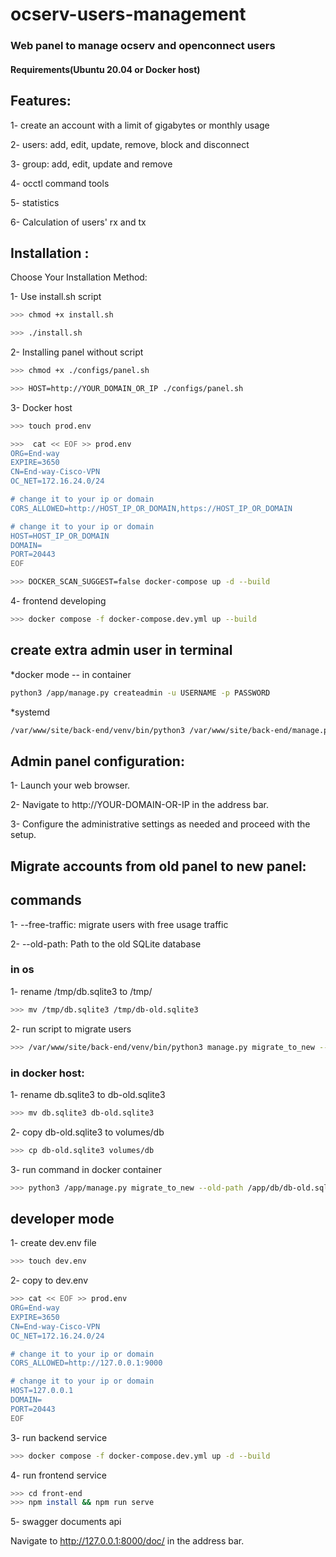 # ocserv-users-management

### Web panel to manage ocserv and openconnect users

#### Requirements(Ubuntu 20.04 or Docker host)

## Features:

1- create an account with a limit of gigabytes or monthly usage

2- users: add, edit, update, remove, block and disconnect

3- group: add, edit, update and remove

4- occtl command tools

5- statistics

6- Calculation of users' rx and tx


## Installation :
Choose Your Installation Method:

1- Use install.sh script
```bash
>>> chmod +x install.sh

>>> ./install.sh
```

2- Installing panel without script
```bash
>>> chmod +x ./configs/panel.sh

>>> HOST=http://YOUR_DOMAIN_OR_IP ./configs/panel.sh
```

3- Docker host
```bash
>>> touch prod.env

>>>  cat << EOF >> prod.env
ORG=End-way
EXPIRE=3650
CN=End-way-Cisco-VPN
OC_NET=172.16.24.0/24

# change it to your ip or domain
CORS_ALLOWED=http://HOST_IP_OR_DOMAIN,https://HOST_IP_OR_DOMAIN

# change it to your ip or domain
HOST=HOST_IP_OR_DOMAIN
DOMAIN=
PORT=20443
EOF

>>> DOCKER_SCAN_SUGGEST=false docker-compose up -d --build

```

4- frontend developing
```bash
>>> docker compose -f docker-compose.dev.yml up --build
```

## create extra admin user in terminal
*docker mode 
-- in container
```bash
python3 /app/manage.py createadmin -u USERNAME -p PASSWORD 
```

*systemd
```bash
/var/www/site/back-end/venv/bin/python3 /var/www/site/back-end/manage.py createadmin -u USERNAME -p PASSWORD 
```


## Admin panel configuration:

1- Launch your web browser.

2- Navigate to http://YOUR-DOMAIN-OR-IP in the address bar.

3- Configure the administrative settings as needed and proceed with the setup.


## Migrate accounts from old panel to new panel:

## commands

1-  --free-traffic: migrate users with free usage traffic

2- --old-path: Path to the old SQLite database


### in os

1- rename /tmp/db.sqlite3 to /tmp/
```bash
>>> mv /tmp/db.sqlite3 /tmp/db-old.sqlite3
```

2- run script to migrate users
```bash
>>> /var/www/site/back-end/venv/bin/python3 manage.py migrate_to_new --old-path /tmp/db-old.sqlite3
```      


### in docker host:

1- rename db.sqlite3 to db-old.sqlite3
```bash
>>> mv db.sqlite3 db-old.sqlite3
```

2- copy db-old.sqlite3 to volumes/db
```bash 
>>> cp db-old.sqlite3 volumes/db
```

3- run command in docker container
```bash
>>> python3 /app/manage.py migrate_to_new --old-path /app/db/db-old.sqlite3
```

## developer mode

1- create dev.env file 
```bash
>>> touch dev.env
```
        
2- copy to dev.env
```bash
>>> cat << EOF >> prod.env
ORG=End-way
EXPIRE=3650
CN=End-way-Cisco-VPN
OC_NET=172.16.24.0/24

# change it to your ip or domain
CORS_ALLOWED=http://127.0.0.1:9000

# change it to your ip or domain
HOST=127.0.0.1
DOMAIN=
PORT=20443
EOF
```
3- run backend service
```bash
>>> docker compose -f docker-compose.dev.yml up -d --build
```
       
4- run frontend service
```bash
>>> cd front-end
>>> npm install && npm run serve
```

5- swagger documents api

Navigate to http://127.0.0.1:8000/doc/ in the address bar.

